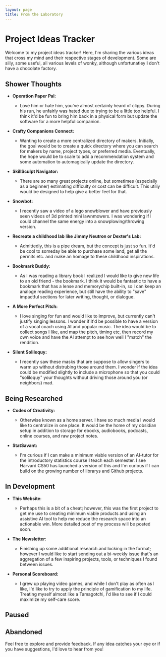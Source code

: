 ```yaml
---
layout: page
title: From the Laboratory
---
```


# Project Ideas Tracker

Welcome to my project ideas tracker! Here, I'm sharing the various ideas that cross my mind and their respective stages of development. Some are silly, some useful, all various levels of wonky, although unfortunatley I don't have a chocolate factory. 

## Shower Thoughts

- **Operation Paper Pal:**
  - Love him or hate him, you've almost certainly heard of clippy. During his run, he unfairly was hated due to trying to be a little too helpful. I think it'd be fun to bring him back in a physical form but update the software for a more helpful companion. 

- **Crafty Companions Connect:**
  - Wanting to create a more centralized directory of makers. Initially, the goal would be to create a quick directory where you can search for makers by name, project types, or preferred media. Eventually, the hope would be to scale to add a recommendation system and some automation to automagically update the directory.

- **SkillSculpt Navigator:**
  - There are so many great projects online, but sometimes (especially as a beginner) estimating difficulty or cost can be difficult. This utiliy would be designed to help give a better feel for that.

- **Snowbot:**
  - I recently saw a video of a lego snowblower and have previously seen videos of 3d printed mini lawnmowers. I was wondering if I could channel the same energy into a snowplowing/throwing version. 

- **Recreate a childhood lab like Jimmy Neutron or Dexter's Lab:**
  - Admittedly, this is a pipe dream, but the concept is just so fun. It'd be cool to someday be able to purchase some land, get all the permits etc. and make an homage to these childhood inspirations.

- **Bookmark Buddy:**
  - As I was reading a library book I realized I would like to give new life to an old friend - the bookmark. I think it would be fantastic to have a bookmark that has a lense and memorychip built-in, so I can keep an analoge reading experience, but still have the ability to "save" impactful sections for later writing, thought, or dialogue.

- **A More Perfect Pitch:**
  - I love singing for fun and would like to improve, but currently can't justify singing lessons. I wonder if it'd be possible to have a version of a vocal coach using AI and popular music. The idea would be to collect songs I like, and map the pitch, timing etc, then record my own voice and have the AI attempt to see how well I "match" the rendition.
 
- **Silent Soliloquy:**
  - I recently saw these masks that are suppose to allow singers to warm up without distrubing those around them. I wonder if the idea could be modified slightly to include a microphone so that you could "soliloquy" your thoughts without driving those around you (or neighbors) mad. 

## Being Researched

- **Codex of Creativity:**
  - Otherwise known as a home server. I have so much media I would like to centralize in one place. It would be the home of my obsidian setup in addition to storage for ebooks, audiobooks, podcasts, online courses, and raw project notes.

- **StatSavant:**
  - I'm curious if I can make a minimum viable version of an AI-tutor for the introductory statistics course I teach each semester. I see Harvard CS50 has launched a version of this and I'm curious if I can build on the growing number of librarys and Github projects.

## In Development

- **This Website:**
  - Perhaps this is a bit of a cheat; however, this was the first project to get me use to creating minimum viable products and using an assistive AI tool to help me reduce the research space into an actionable win. More detailed post of my process will be posted soon.

- **The Newsletter:**
  - Finishing up some additional research and locking in the format; however I would like to start sending out a bi-weekly issue that's an aggregation of a few inspiring projects, tools, or techniques I found between issues. 

- **Personal Scoreboard:**
  - I grew up playing video games, and while I don't play as often as I like, I'd like to try to apply the principle of gamification to my life. Treating myself almost like a Tamagotchi, I'd like to see if I could maximize my self-care score. 

## Paused

## Abandoned

Feel free to explore and provide feedback. If any idea catches your eye or if you have suggestions, I'd love to hear from you!
